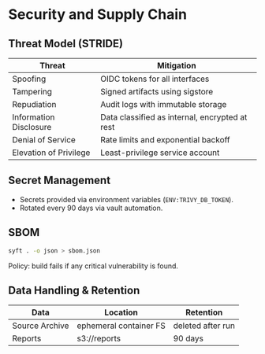 # Security and Supply Chain

## Threat Model (STRIDE)
| Threat | Mitigation |
|--------|------------|
| Spoofing | OIDC tokens for all interfaces |
| Tampering | Signed artifacts using sigstore |
| Repudiation | Audit logs with immutable storage |
| Information Disclosure | Data classified as internal, encrypted at rest |
| Denial of Service | Rate limits and exponential backoff |
| Elevation of Privilege | Least-privilege service account |

## Secret Management
- Secrets provided via environment variables (`ENV:TRIVY_DB_TOKEN`).
- Rotated every 90 days via vault automation.

## SBOM
```bash
syft . -o json > sbom.json
```
Policy: build fails if any critical vulnerability is found.

## Data Handling & Retention
| Data | Location | Retention |
|------|----------|-----------|
| Source Archive | ephemeral container FS | deleted after run |
| Reports | s3://reports | 90 days |
